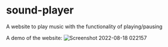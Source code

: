 # sound-player
A website to play music with the functionality of playing/pausing


A demo of the website: 
![Screenshot 2022-08-18 022157](https://user-images.githubusercontent.com/95355941/185235746-89a220e0-8f0c-4233-b07a-4b132ee45461.png)
